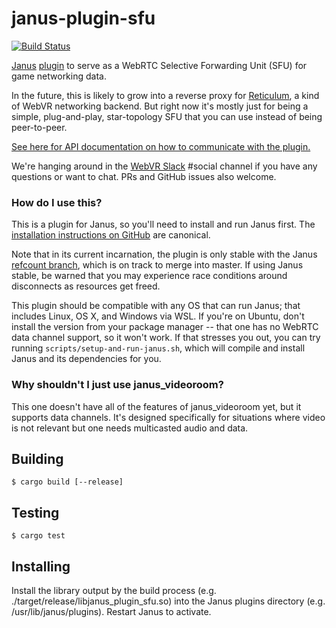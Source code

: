 # janus-plugin-sfu

[![Build Status](https://travis-ci.org/mozilla/janus-plugin-sfu.svg?branch=master)](https://travis-ci.org/mozilla/janus-plugin-sfu)

[Janus](https://janus.conf.meetecho.com/) [plugin](https://janus.conf.meetecho.com/docs/plugin_8h.html) to serve as a WebRTC Selective Forwarding Unit (SFU) for game networking data.

In the future, this is likely to grow into a reverse proxy for [Reticulum](https://github.com/mozilla/reticulum), a kind of WebVR networking backend. But right now it's mostly just for being a simple, plug-and-play, star-topology SFU that you can use instead of being peer-to-peer.

[See here for API documentation on how to communicate with the plugin.](docs/api.md)

We're hanging around in the [WebVR Slack](https://webvr-slack.herokuapp.com/) #social channel if you have any questions or want to chat. PRs and GitHub issues also welcome.

### How do I use this?

This is a plugin for Janus, so you'll need to install and run Janus first. The [installation instructions on GitHub](https://github.com/meetecho/janus-gateway#dependencies) are canonical.

Note that in its current incarnation, the plugin is only stable with the Janus [refcount branch](https://github.com/mquander/janus-gateway/tree/refcount-stable), which is on track to merge into master. If using Janus stable, be warned that you may experience race conditions around disconnects as resources get freed.

This plugin should be compatible with any OS that can run Janus; that includes Linux, OS X, and Windows via WSL. If you're on Ubuntu, don't install the version from your package manager -- that one has no WebRTC data channel support, so it won't work. If that stresses you out, you can try running `scripts/setup-and-run-janus.sh`, which will compile and install Janus and its dependencies for you.

### Why shouldn't I just use janus_videoroom?

This one doesn't have all of the features of janus_videoroom yet, but it supports data channels. It's designed specifically for situations where video is not relevant but one needs multicasted audio and data.

## Building

```
$ cargo build [--release]
```

## Testing

```
$ cargo test
```

## Installing

Install the library output by the build process (e.g. ./target/release/libjanus_plugin_sfu.so) into the Janus plugins
directory (e.g. /usr/lib/janus/plugins). Restart Janus to activate.
